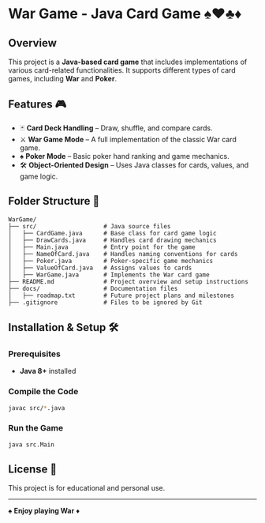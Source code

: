 # War Game - Java Card Game ♠️♥️♣️♦️

## Overview
This project is a **Java-based card game** that includes implementations of various card-related functionalities. It supports different types of card games, including **War** and **Poker**.

## Features 🎮
- 🃏 **Card Deck Handling** – Draw, shuffle, and compare cards.
- ⚔️ **War Game Mode** – A full implementation of the classic War card game.
- ♠️ **Poker Mode** – Basic poker hand ranking and game mechanics.
- 🛠️ **Object-Oriented Design** – Uses Java classes for cards, values, and game logic.

## Folder Structure 📂
```
WarGame/
├── src/                   # Java source files
│   ├── CardGame.java      # Base class for card game logic
│   ├── DrawCards.java     # Handles card drawing mechanics
│   ├── Main.java          # Entry point for the game
│   ├── NameOfCard.java    # Handles naming conventions for cards
│   ├── Poker.java         # Poker-specific game mechanics
│   ├── ValueOfCard.java   # Assigns values to cards
│   ├── WarGame.java       # Implements the War card game
├── README.md              # Project overview and setup instructions
├── docs/                  # Documentation files
│   ├── roadmap.txt        # Future project plans and milestones
├── .gitignore             # Files to be ignored by Git
```

## Installation & Setup 🛠️
### Prerequisites
- **Java 8+** installed

### Compile the Code
```sh
javac src/*.java
```

### Run the Game
```sh
java src.Main
```

## License 📜
This project is for educational and personal use.

---
♠️ **Enjoy playing War** ♦️

